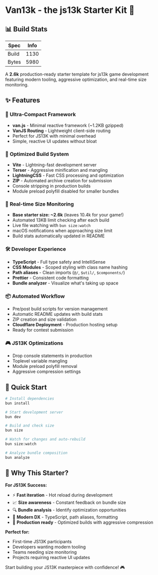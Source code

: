 # Van13k - the js13k Starter Kit 🚀

## 📊 Build Stats

| Spec  | Info               |
| ----- | ------------------ |
| Build | <!-- BUILD -->1130    |
| Bytes | <!-- BYTES -->5980 |


A **2.6k** production-ready starter template for js13k game development featuring modern tooling, aggressive optimization, and real-time size monitoring.

## ✨ Features

### 🎯 **Ultra-Compact Framework**

- **van.js** - Minimal reactive framework (~1.2KB gzipped)
- **VanJS Routing** - Lightweight client-side routing
- Perfect for JS13K with minimal overhead
- Simple, reactive UI updates without bloat

### 🔧 **Optimized Build System**

- **Vite** - Lightning-fast development server
- **Terser** - Aggressive minification and mangling
- **LightningCSS** - Fast CSS processing and optimization
- **ZIP** - Automated archive creation for submission
- Console stripping in production builds
- Module preload polyfill disabled for smaller bundles

### 📏 **Real-time Size Monitoring**

- **Base starter size: ~2.6k** (leaves 10.4k for your game!)
- Automated 13KB limit checking after each build
- Live file watching with `bun size:watch`
- macOS notifications when approaching size limit
- Build stats automatically updated in README

### 🛠️ **Developer Experience**

- **TypeScript** - Full type safety and IntelliSense
- **CSS Modules** - Scoped styling with class name hashing
- **Path aliases** - Clean imports (`@/`, `$util/`, `$components/`)
- **Prettier** - Consistent code formatting
- **Bundle analyzer** - Visualize what's taking up space

### 📦 **Automated Workflow**

- Pre/post build scripts for version management
- Automatic README updates with build stats
- ZIP creation and size validation
- **Cloudflare Deployment** - Production hosting setup
- Ready for contest submission

### 🎮 **JS13K Optimizations**

- Drop console statements in production
- Toplevel variable mangling
- Module preload polyfill removal
- Aggressive compression settings

## 🚀 Quick Start

```bash
# Install dependencies
bun install

# Start development server
bun dev

# Build and check size
bun size

# Watch for changes and auto-rebuild
bun size:watch

# Analyze bundle composition
bun analyze
```


## 🎯 Why This Starter?

**For JS13K Success:**

- ⚡ **Fast iteration** - Hot reload during development
- 📈 **Size awareness** - Constant feedback on bundle size
- 🔍 **Bundle analysis** - Identify optimization opportunities
- 🎨 **Modern DX** - TypeScript, path aliases, formatting
- 📱 **Production ready** - Optimized builds with aggressive compression

**Perfect for:**

- First-time JS13K participants
- Developers wanting modern tooling
- Teams needing size monitoring
- Projects requiring reactive UI updates

Start building your JS13K masterpiece with confidence! 🎮
